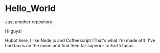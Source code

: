 # Hello_World
Just another repository

Hi guys!

Hubot here, I like Node.js and Coffeescript (That's what I'm made of!).
I've had tacos on the moon and find then far superior to Earth tacos.
